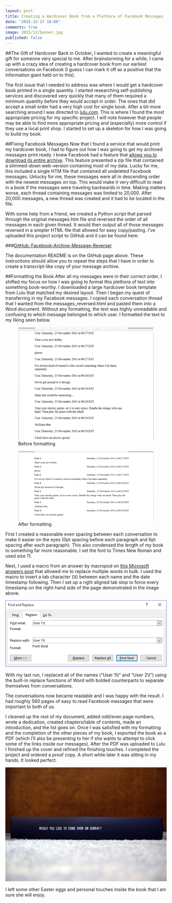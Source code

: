 ```yaml
---
layout: post
title: Creating a Hardcover Book from a Plethora of Facebook Messages
date: "2015-12-17 18:00"
comments: true
image: 2015/12/banner.jpg
published: false
---
```


##The Gift of Hardcover
Back in October, I wanted to create a meaningful gift for someone very special to me. After brainstorming for a while, I came up with a crazy idea of creating a hardcover book from our earliest conversations on Facebook (I guess I can mark it off as a positive that the information giant held on to this). 

The first issue that I needed to address was where I would get a hardcover book printed in a single quantity. I started researching self-publishing services and discovered very quickly that many of them required a minimum quantity before they would accept in order. The ones that did accept a small order had a very high cost for single book. After a bit more searching around I was directed to [lulu.com]( http://www.lulu.com/home). This is where I found the most appropriate pricing for my specific project. I will note however that people may be able to find more appropriate pricing and (especially) more control if they use a local print shop. I started to set up a skeleton for how I was going to build my book. 

##Fixing Facebook Messages
Now that I found a service that would print my hardcover book, I had to figure out how I was going to get my archived messages print ready. I knew Facebook had a feature that [allows you to download its entire archive]( https://www.facebook.com/help/212802592074644). This feature presented a zip file that contained a slimmed-down web-version containing most of my data. Lucky for me, this included a single HTM file that contained all undeleted Facebook messages. Unlucky for me, these messages were all in descending order with the newest messages on top. This would make it very difficult to read in a book if the messages were traveling backwards in time. Making matters worse, each thread containing messages was limited to 20,000. After 20,000 messages, a new thread was created and it had to be located in the file.

With some help from a friend, we created a Python script that parsed through the original messages.htm file and reversed the order of all messages in each given thread. It would then output all of those messages reversed in a simpler HTML file that allowed for easy copy/pasting. I’ve uploaded this project script to GitHub and it can be found here:

###[GitHub: Facebook-Archive-Message-Reverser](https://github.com/aav7fl/Facebook-Archive-Message-Reverser)

The documentation README is on the GitHub page above. These instructions should allow you to repeat the steps that I have in order to create a transcript-like copy of your message archive.

##Formatting the Book
After all my messages were in their correct order, I shifted my focus on how I was going to format this plethora of text into something book-worthy. I downloaded a large hardcover book template from Lulu that matched my desired layout. Then I began my quest of transferring in my Facebook messages. I copied each conversation thread that I wanted from the messages_reversed.html and pasted them into a Word document. Without any formatting, the text was highly unreadable and confusing to which message belonged to which user. I formatted the text to my liking seen below. 
 
<figure>
    <img src='/assets/img/2015/12/layout_before.png' alt='missing' />
    <figcaption>Before formatting</figcaption>
</figure>

<figure>
    <img src='/assets/img/2015/12/layout_after.png' alt='missing' />
    <figcaption>After formatting</figcaption>
</figure>

First I created a reasonable even spacing between each conversation to make it easier on the eyes (0pt spacing before each paragraph and 6pt spacing after each paragraph). This also condensed the length of my book to something far more reasonable. I set the font to Times New Roman and used size 11. 

Next, I used a macro from an answer by macropod on [this Microsoft answers post](http://answers.microsoft.com/en-us/office/forum/office_2010-word/a-macro-for-multiple-find-and-replace/822f62cc-ac63-e011-8dfc-68b599b31bf5) that allowed me to replace multiple words in bulk. I used the macro to insert a tab character (\t) between each name and the date timestamp following. Then I set up a right aligned tab stop to force every timestamp on the right-hand side of the page demonstrated in the image above. 

![](/assets/img/2015/12/replace.png)

With my last run, I replaced all of the names (“User 1\t” and “User 2\t”) using the built-in replace functions of Word with bolded counterparts to separate themselves from conversations. 

The conversations now became readable and I was happy with the result. I had roughly 560 pages of easy to read Facebook messages that were important to both of us.

I cleaned up the rest of my document, added odd/even page numbers, wrote a dedication, created chapters/table of contents, made an introduction, and the list goes on. Once I was satisfied with my formatting and the completion of the other pieces of my book, I exported the book as a PDF (which I’ll also be presenting to her if she wants to attempt to click some of the links inside our messages). After the PDF was uploaded to Lulu I finished up the cover and refined the finishing touches. I completed the project and ordered a proof copy. A short while later it was sitting in my hands. It looked perfect.

![](/assets/img/2015/12/side.jpg)

I left some other Easter eggs and personal touches inside the book that I am sure she will enjoy.
